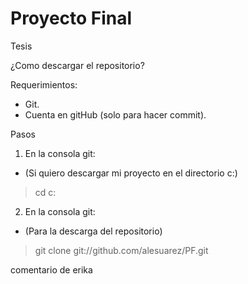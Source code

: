﻿# Proyecto Final
Tesis

¿Como descargar el repositorio?

Requerimientos:

* Git.
* Cuenta en gitHub (solo para hacer commit).

Pasos 
1. En la consola git:
* (Si quiero descargar mi proyecto en el directorio c:\)

>cd c:

2. En la consola git:
* (Para la descarga del repositorio)

> git clone git://github.com/alesuarez/PF.git

comentario de erika
